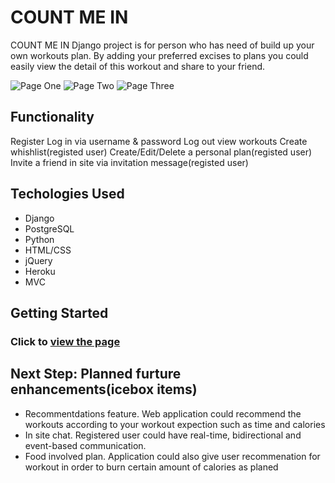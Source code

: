 
# COUNT ME IN

COUNT ME IN Django project is for person who has need of build up your own workouts plan. 
By adding your preferred excises to plans you could easily view the detail of this workout and share to your friend. 
 
![Page One](https://github.com/sanasdh/Count_Me_In/blob/master/main_app/static/img/mainSC.JPG?raw=true?raw=true "The first page ")
![Page Two](static/img/Screenshot2.png?raw=true "Second page of ")
![Page Three](https://github.com/sanasdh/Count_Me_In/blob/master/main_app/static/img/SignupSC.JPG?raw=true?raw=true "Sign up page ")

## Functionality

Register
Log in via username & password
Log out
view workouts
Create whishlist(registed user)
Create/Edit/Delete a personal plan(registed user)
Invite a friend in site via invitation message(registed user)

## Techologies Used

* Django
* PostgreSQL
* Python
* HTML/CSS
* jQuery
* Heroku
* MVC


## Getting Started

### Click to [view the page](https://countmein-2020.herokuapp.com/)


## Next Step: Planned furture enhancements(icebox items)

* Recommentdations feature. Web application could recommend the workouts according to your workout expection such as time and calories  
* In site chat. Registered user could have real-time, bidirectional and event-based communication.
* Food involved plan. Application could also give user recommenation for workout in order to burn certain amount of calories as planed

